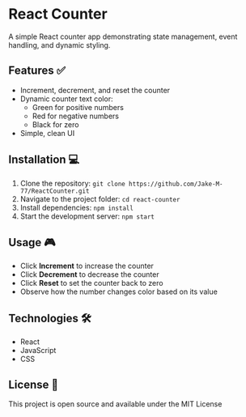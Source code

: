 # React Counter

A simple React counter app demonstrating state management, event handling, and dynamic styling.

## Features ✅
- Increment, decrement, and reset the counter
- Dynamic counter text color:
  - Green for positive numbers
  - Red for negative numbers
  - Black for zero
- Simple, clean UI

## Installation 💻
1. Clone the repository: `git clone https://github.com/Jake-M-77/ReactCounter.git`
2. Navigate to the project folder: `cd react-counter`
3. Install dependencies: `npm install`
4. Start the development server: `npm start`

## Usage 🎮
- Click **Increment** to increase the counter
- Click **Decrement** to decrease the counter
- Click **Reset** to set the counter back to zero
- Observe how the number changes color based on its value

## Technologies 🛠
- React
- JavaScript
- CSS

## License 📄
This project is open source and available under the MIT License
